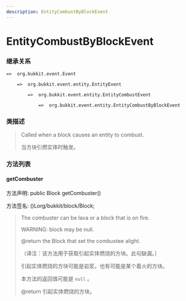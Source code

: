 ```yaml
---
description: EntityCombustByBlockEvent
---
```


# EntityCombustByBlockEvent

### 继承关系

    =>  org.bukkit.event.Event

        =>  org.bukkit.event.entity.EntityEvent

            =>  org.bukkit.event.entity.EntityCombustEvent

                =>  org.bukkit.event.entity.EntityCombustByBlockEvent

### 类描述

> Called when a block causes an entity to combust.
> 
> <p>
> 
> 当方块引燃实体时触发。

### 方法列表

#### getCombuster

方法声明: public Block getCombuster()

方法签名: ()Lorg/bukkit/block/Block;

> The combuster can be lava or a block that is on fire.
> 
> WARNING: block may be null.
> 
> @return the Block that set the combustee alight.
> 
> <p>
> 
> （译注：该方法用于获取引起实体燃烧的方块。此句缺漏。）
> 
> <p>
> 
> 引起实体燃烧的方块可能是岩浆，也有可能是某个着火的方块。
> 
> 本方法的返回值可能是 `null` 。
> 
> @return 引起实体燃烧的方块。